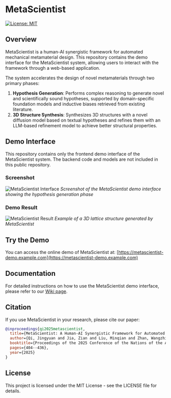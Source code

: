 # MetaScientist

[![License: MIT](https://img.shields.io/badge/License-MIT-yellow.svg)](https://opensource.org/licenses/MIT)

## Overview

MetaScientist is a human-AI synergistic framework for automated mechanical metamaterial design. This repository contains the demo interface for the MetaScientist system, allowing users to interact with the framework through a web-based application.

The system accelerates the design of novel metamaterials through two primary phases:
1. **Hypothesis Generation**: Performs complex reasoning to generate novel and scientifically sound hypotheses, supported by domain-specific foundation models and inductive biases retrieved from existing literature.
2. **3D Structure Synthesis**: Synthesizes 3D structures with a novel diffusion model based on textual hypotheses and refines them with an LLM-based refinement model to achieve better structural properties.

## Demo Interface

This repository contains only the frontend demo interface of the MetaScientist system. The backend code and models are not included in this public repository.

### Screenshot

![MetaScientist Interface](./assets/interface_screenshot.png)
*Screenshot of the MetaScientist demo interface showing the hypothesis generation phase*

### Demo Result

![MetaScientist Result](./assets/result_example.gif)
*Example of a 3D lattice structure generated by MetaScientist*

## Try the Demo

You can access the online demo of MetaScientist at: [https://metascientist-demo.example.com](https://metascientist-demo.example.com)

## Documentation

For detailed instructions on how to use the MetaScientist demo interface, please refer to our [Wiki page](https://github.com/metascientist/MetaScientist/wiki).

## Citation

If you use MetaScientist in your research, please cite our paper:

```bibtex
@inproceedings{qi2025metascientist,
  title={MetaScientist: A Human-AI Synergistic Framework for Automated Mechanical Metamaterial Design},
  author={Qi, Jingyuan and Jia, Zian and Liu, Minqian and Zhan, Wangzhi and Zhang, Junkai and Wen, Xiaofei and Gan, Jingru and Chen, Jianpeng and Liu, Qin and Ma, Mingyu Derek and Li, Bangzheng and Wang, Haohui and Kulkarni, Adithya and Chen, Muhao and Zhou, Dawei and Li, Ling and Wang, Wei and Huang, Lifu},
  booktitle={Proceedings of the 2025 Conference of the Nations of the Americas Chapter of the Association for Computational Linguistics: Human Language Technologies (System Demonstrations)},
  pages={404--436},
  year={2025}
}
```

## License

This project is licensed under the MIT License - see the LICENSE file for details.
